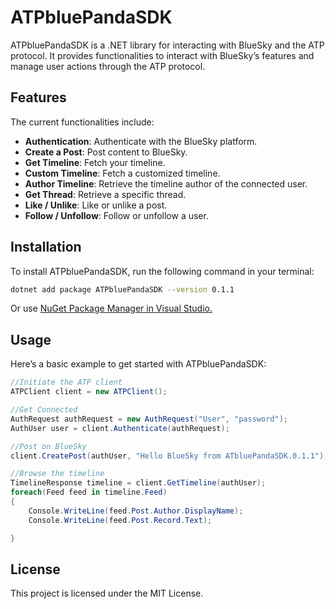 # ATPbluePandaSDK

ATPbluePandaSDK is a .NET library for interacting with BlueSky and the ATP protocol. It provides functionalities to interact with BlueSky’s features and manage user actions through the ATP protocol.

## Features

The current functionalities include:

- **Authentication**: Authenticate with the BlueSky platform.
- **Create a Post**: Post content to BlueSky.
- **Get Timeline**: Fetch your timeline.
- **Custom Timeline**: Fetch a customized timeline.
- **Author Timeline**: Retrieve the timeline author of the connected user.
- **Get Thread**: Retrieve a specific thread.
- **Like / Unlike**: Like or unlike a post.
- **Follow / Unfollow**: Follow or unfollow a user.

## Installation

To install ATPbluePandaSDK, run the following command in your terminal:

```bash
dotnet add package ATPbluePandaSDK --version 0.1.1
```
Or use [NuGet Package Manager in Visual Studio.](https://docs.microsoft.com/en-us/nuget/consume-packages/install-use-packages-visual-studio)

## Usage

Here’s a basic example to get started with ATPbluePandaSDK:
```csharp
//Initiate the ATP client
ATPClient client = new ATPClient();

//Get Connected
AuthRequest authRequest = new AuthRequest("User", "password");
AuthUser user = client.Authenticate(authRequest);

//Post on BlueSky
client.CreatePost(authUser, "Hello BlueSky from ATbluePandaSDK.0.1.1");

//Browse the timeline
TimelineResponse timeline = client.GetTimeline(authUser);
foreach(Feed feed in timeline.Feed)
{
    Console.WriteLine(feed.Post.Author.DisplayName);
    Console.WriteLine(feed.Post.Record.Text);

}
```

## License

This project is licensed under the MIT License.
